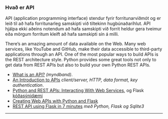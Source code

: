 ### Hvað er API
API (application programming interface) stendur fyrir forritunarviðmót og er leið til að hafa forritunarleg samskipti við tiltekinn hugbúnaðaríhlut. API hjálpa ekki aðeins notendum að hafa samskipti við forrit heldur gera tveimur eða mörgum forritum kleift að hafa samskipti sín á milli.  

There’s an amazing amount of data available on the Web. Many web services, like YouTube and GitHub, make their data accessible to third-party applications through an API. One of the most popular ways to build APIs is the REST architecture style. Python provides some great tools not only to get data from REST APIs but also to build your own Python REST APIs.

- [What is an API?](https://www.youtube.com/watch?v=s7wmiS2mSXY) _(myndband)_.
- [An Introduction to APIs](https://zapier.com/learn/apis/chapter-1-introduction-to-apis/)  _client/server, HTTP, data format, key authentication_.
- [Python and REST APIs: Interacting With Web Services](https://realpython.com/api-integration-in-python/), og Flask [kóðasýnidæmi](get_post_jsonify.py)
- [Creating Web APIs with Python and Flask](https://programminghistorian.org/en/lessons/creating-apis-with-python-and-flask)
- [REST API using Flask in 7 minutes](https://towardsdatascience.com/launch-your-own-rest-api-using-flask-python-in-7-minutes-c4373eb34239) _með Python, Flask og Sqlite3_

---
<!--

### APIs vefþjónustur
- [Public APIs](https://github.com/public-apis/public-apis)  
- [Cognitive services](https://azure.microsoft.com/en-us/products/cognitive-services/#api)
- [Google API](https://cloud.google.com/api)
- [Web API Spotify for Developers](https://developer.spotify.com/documentation/web-api/)


- [TV MAZE API](https://www.tvmaze.com/api)
- [Apipheny](https://apipheny.io/free-api/)
- [List of free apis](https://mixedanalytics.com/blog/list-actually-free-open-no-auth-needed-apis/)
- [free for dev - apis](https://github.com/ripienaar/free-for-dev#apis-data-and-ml)
-->


